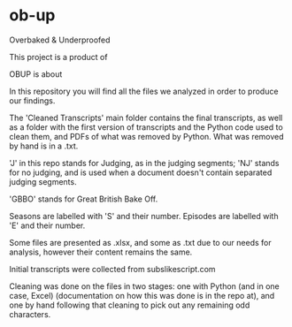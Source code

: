 # ob-up
Overbaked &amp; Underproofed
<p>This project is a product of</P>
<p>OBUP is about</p>
<p>In this repository you will find all the files we analyzed in order to produce our findings.</p>
<p>The 'Cleaned Transcripts' main folder contains the final transcripts, as well as a folder with the first version of transcripts and the Python code used to clean them, and PDFs of what was removed by Python. What was removed by hand is in a .txt.</p>
<p>'J' in this repo stands for Judging, as in the judging segments; 'NJ' stands for no judging, and is used when a document doesn't contain separated judging segments.</p> 
<p>'GBBO' stands for Great British Bake Off.</p>
<p>Seasons are labelled with 'S' and their number. Episodes are labelled with 'E' and their number.</p>
<p>Some files are presented as .xlsx, and some as .txt due to our needs for analysis, however their content remains the same.</p>
<p>Initial transcripts were collected from subslikescript.com</p>
<p>Cleaning was done on the files in two stages: one with Python (and in one case, Excel) (documentation on how this was done is in the repo at), and one by hand following that cleaning to pick out any remaining odd characters.</p>
